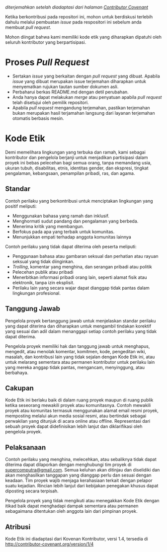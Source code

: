 _diterjemahkan setelah diadaptasi dari halaman [Contributor Covenant](https://www.contributor-covenant.org/version/1/4)_

Ketika berkontribusi pada repositori ini, mohon untuk berdiskusi terlebih dahulu melalui pembuatan _issue_ pada respositori ini sebelum anda membuat _pull request_.

Mohon diingat bahwa kami memiliki kode etik yang diharapkan dipatuhi oleh seluruh kontributor yang berpartisipasi.

# Proses _Pull Request_

- Sertakan _issue_ yang berkaitan dengan _pull request_ yang dibuat. Apabila _issue_ yang dibuat merupakan issue terjemahan diharapkan untuk menyematkan rujukan tautan sumber dokumen asli.
- Perbaharui berkas README.md dengan detil perubahan.
- Anda hanya dapat melakukan _merge_ atau penyatuan apabila _pull request_ telah disetujui oleh pemilik repositori.
- Apabila _pull request_ mengandung terjemahan, pastikan terjemahan bukan merupakan hasil terjamahan langsung dari layanan terjemahan otomatis berbasis mesin.

# Kode Etik

Demi memelihara lingkungan yang terbuka dan ramah, kami sebagai kontributor dan pengelola berjanji untuk menjadikan partisipasi dalam proyek ini bebas pelecehan bagi semua orang, tanpa memandang usia, ukuran tubuh, disabilitas, etnis, identitas gender, dan ekspresi, tingkat pengalaman, kebangsaan, penampilan pribadi, ras, dan agama.

## Standar

Contoh perilaku yang berkontribusi untuk menciptakan lingkungan yang positif meliputi:

- Menggunakan bahasa yang ramah dan inklusif.
- Menghormati sudut pandang dan pengalaman yang berbeda.
- Menerima kritik yang membangun.
- Berfokus pada apa yang terbaik untuk komunitas.
- Menunjukkan empati terhadap anggota komunitas lainnya

Contoh perilaku yang tidak dapat diterima oleh peserta meliputi:

- Penggunaan bahasa atau gambaran seksual dan perhatian atau rayuan seksual yang tidak diinginkan.
- _Trolling_, komentar yang menghina, dan serangan pribadi atau politik
- Pelecehan publik atau pribadi
- Menerbitkan informasi pribadi orang lain, seperti alamat fisik atau elektronik, tanpa izin eksplisit.
- Perilaku lain yang secara wajar dapat dianggap tidak pantas dalam lingkungan profesional.

## Tanggung Jawab

Pengelola proyek bertanggung jawab untuk menjelaskan standar perilaku yang dapat diterima dan diharapkan untuk mengambil tindakan korektif yang sesuai dan adil dalam menanggapi setiap contoh perilaku yang tidak dapat diterima.

Pengelola proyek memiliki hak dan tanggung jawab untuk menghapus, mengedit, atau menolak komentar, komitmen, kode, pengeditan wiki, masalah, dan kontribusi lain yang tidak sejalan dengan Kode Etik ini, atau untuk melarang sementara atau permanen kontributor untuk perilaku lain yang mereka anggap tidak pantas, mengancam, menyinggung, atau berbahaya.

## Cakupan

Kode Etik ini berlaku baik di dalam ruang proyek maupun di ruang publik ketika seseorang mewakili proyek atau komunitasnya. Contoh mewakili proyek atau komunitas termasuk menggunakan alamat email resmi proyek, memposting melalui akun media sosial resmi, atau bertindak sebagai perwakilan yang ditunjuk di acara online atau offline. Representasi dari sebuah proyek dapat didefinisikan lebih lanjut dan diklarifikasi oleh pengelola proyek.

## Pelaksanaan

Contoh perilaku yang menghina, melecehkan, atau sebaliknya tidak dapat diterima dapat dilaporkan dengan menghubungi tim proyek di supercomputra@gmail.com. Semua keluhan akan ditinjau dan diselidiki dan akan menghasilkan tanggapan yang dianggap perlu dan sesuai dengan keadaan. Tim proyek wajib menjaga kerahasiaan terkait dengan pelapor suatu kejadian. Rincian lebih lanjut dari kebijakan penegakan khusus dapat diposting secara terpisah.

Pengelola proyek yang tidak mengikuti atau menegakkan Kode Etik dengan itikad baik dapat menghadapi dampak sementara atau permanen sebagaimana ditentukan oleh anggota lain dari pimpinan proyek.

## Atribusi

Kode Etik ini diadaptasi dari Kovenan Kontributor, versi 1.4, tersedia di http://contributor-covenant.org/version/1/4

